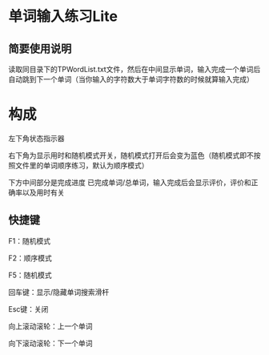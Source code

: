 # 单词输入练习Lite

## 简要使用说明

读取同目录下的TPWordList.txt文件，然后在中间显示单词，输入完成一个单词后自动跳到下一个单词（当你输入的字符数大于单词字符数的时候就算输入完成）

# 构成

左下角状态指示器 

右下角为显示用时和随机模式开关，随机模式打开后会变为蓝色（随机模式即不按照文件里的单词顺序练习，默认为顺序模式）

下方中间部分是完成进度 已完成单词/总单词，输入完成后会显示评价，评价和正确率以及用时有关

## 快捷键

F1：随机模式

F2：顺序模式

F5：随机模式

回车键：显示/隐藏单词搜索滑杆

Esc键：关闭

向上滚动滚轮：上一个单词

向下滚动滚轮：下一个单词